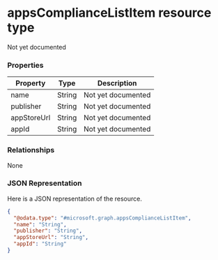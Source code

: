 ﻿# appsComplianceListItem resource type

Not yet documented
### Properties
|Property|Type|Description|
|---|---|---|
|name|String|Not yet documented|
|publisher|String|Not yet documented|
|appStoreUrl|String|Not yet documented|
|appId|String|Not yet documented|

### Relationships
None
### JSON Representation
Here is a JSON representation of the resource.
<!-- {
  "blockType": "resource",
  "keyProperty": "id",
  "@odata.type": "microsoft.graph.appsComplianceListItem"
}
-->
```json
{
  "@odata.type": "#microsoft.graph.appsComplianceListItem",
  "name": "String",
  "publisher": "String",
  "appStoreUrl": "String",
  "appId": "String"
}
```



